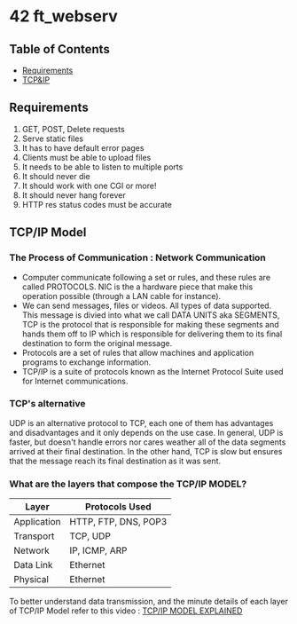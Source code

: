 # 42 ft_webserv 

## Table of Contents
- [Requirements](#requirements)
- [TCP&IP](#tcp&ip)

## Requirements

1. GET, POST, Delete requests
2. Serve static files
3. It has to have default error pages
4. Clients must be able to upload files
5. It needs to be able to listen to multiple ports
6. It should never die
7. It should work with one CGI or more!
8. It should never hang forever
9. HTTP res status codes must be accurate

## TCP/IP Model 

### The Process of Communication : Network Communication

- Computer communicate following a set or rules, and these rules are called PROTOCOLS. NIC is the a hardware piece that make this operation possible (through a LAN cable for instance).
- We can send messages, files or videos. All types of data supported. This message is divied into what we call DATA UNITS aka SEGMENTS, TCP is the protocol that is responsible for making these segments and hands them off to IP which is responsible for delivering them to its final destination to form the original message.
- Protocols are a set of rules that allow machines and application programs to exchange information.
- TCP/IP is a suite of protocols known as the Internet Protocol Suite used for Internet communications. 

### TCP's alternative

UDP is an alternative protocol to TCP, each one of them has advantages and disadvantages and it only depends on the use case. In general, UDP is faster, but doesn't handle errors nor cares weather all of the data segments arrived at their final destination. In the other hand, TCP is slow but ensures that the message reach its final destination as it was sent. 

### What are the layers that compose the TCP/IP MODEL?

| Layer            | Protocols Used            |
|------------------|---------------------------|
| Application      | HTTP, FTP, DNS, POP3      |
| Transport        | TCP, UDP                  |
| Network          | IP, ICMP, ARP             |
| Data Link        | Ethernet                  |
| Physical         | Ethernet                  |

To better understand data transmission, and the minute details of each layer of TCP/IP Model refer to this video :
[TCP/IP MODEL EXPLAINED](https://www.youtube.com/watch?v=2QGgEk20RXM&t=75s)


